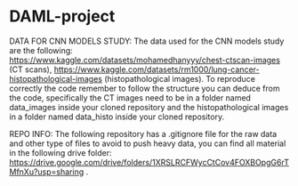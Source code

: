 # DAML-project
DATA FOR CNN MODELS STUDY: The data used for the CNN models study are the following: https://www.kaggle.com/datasets/mohamedhanyyy/chest-ctscan-images  (CT scans), https://www.kaggle.com/datasets/rm1000/lung-cancer-histopathological-images (histopathological images).
To reproduce correctly the code remember to follow the structure you can deduce from the code, specifically the CT images need to be in a folder named data_images inside your cloned repository and the histopathological images in a folder named data_histo inside your cloned repository.

REPO INFO: The following repository has a .gitignore file for the raw data and other type of files to avoid to push heavy data, you can find all material in the following drive folder: https://drive.google.com/drive/folders/1XRSLRCFWycCtCov4FOXBOpgG6rTMfnXu?usp=sharing .
